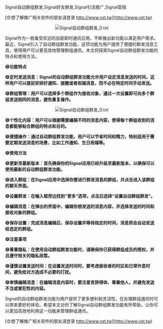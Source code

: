 Signal自动群组群发,Signal好友群发,Signal引流推广,Signal营销

[😍想了解推广相关软件的朋友请登录 http://www.vst.tw](http://www.vst.tw)

 <center><img src="https://vst.tw/MP4/tuiguang/png/0.png" alt="Signal自动群组群发_0.txt"></center>

Signal作为一款备受欢迎的加密即时通讯应用，不断推出新功能以满足用户需求。最近，Signal引入了自动群组群发功能，这项功能为用户提供了便捷的群发消息工具，使得用户可以更高效地管理群组通讯。本文将探索Signal自动群组群发功能的特点和使用方法。

**😄功能特点**

**😄定时发送消息：Signal的自动群组群发功能允许用户设定消息发送的时间，这样用户可以提前安排好通知、提醒或者祝福消息，而不必在特定时间手动发送。**

**😄群组管理：用户可以选择多个群组作为接收对象，通过一次设置即可向多个群组发送相同的消息，避免重复操作。**

 <center><img src="https://vst.tw/MP4/tuiguang/png/0.png" alt="Signal自动群组群发_0.txt"></center>

**😄个性化内容：用户可以根据需要编辑不同的消息内容，使得每个群组收到的消息都能够贴合群组的特点和目的。**

**😄便捷操作：通过自动群组群发功能，用户可以节省时间和精力，特别适用于需要定期发送消息的场景，比如工作通知、生日祝福等。**

**😄使用方法**

**😄更新至最新版本：首先确保你的Signal应用已经升级至最新版本，以确保可以使用最新的自动群组群发功能。**

**😄进入群组：在Signal应用中选择你要进行群发消息的群组，并点击进入该群组的聊天界面。**

**😄设置群发：在输入框旁边找到“更多”选项，点击后选择“设置自动群组群发”。**

**😄编辑消息：在弹出的界面中，编辑你想发送的消息内容，并选择发送的时间和接收对象的群组。**

**😄保存设置：完成消息编辑后，保存设置并等待指定的时间，消息将会自动发送给选定的群组。**

**😄注意事项**

**😄尊重隐私：在使用自动群组群发功能时，请确保你已获得群组成员的授权，并且遵守相关的隐私政策。**

**😄谨慎设置发送时间：在设置发送时间时，要考虑接收者的时区和日常作息时间，避免给对方造成不必要的打扰。**

**😄审慎编辑消息：在编辑消息内容时，要注意言辞得体、尊重他人，并避免发送不当或冒犯性的内容。**

Signal的自动群组群发功能为用户提供了更多便利和灵活性，在处理群组通讯时可以带来更好的体验。希望本文对你了解Signal自动群组群发功能有所帮助，让你可以更加高效地利用这一功能来管理群组通讯。

[😍想了解推广相关软件的朋友请登录 http://www.vst.tw](http://www.vst.tw)



